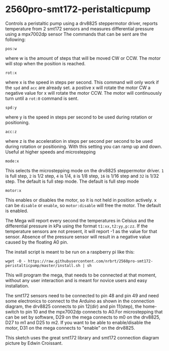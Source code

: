 # 2560pro-smt172-peristalticpump
Controls a peristaltic pump using a drv8825 steppermotor driver, reports temperature from 2 smt172 sensors and measures differential pressure using a mpx7002dp sensor
The commands that can be sent are the following:

`pos:w`

where w is the amount of steps that will be moved CW or CCW. The motor will stop when the position is reached.

`rot:x`

where x is the speed in steps per second. This command will only work if the `spd` and `acc` are already set.
a postive x will rotate the motor CW a negative value for x will rotate the motor CCW. The motor will continuously turn until a `rot:0` command is sent.

`spd:y`

where y is the speed in steps per second to be used during rotation or positioning.

`acc:z`

where z is the acceleration in steps per second per second to be used during rotation or positioning. With this setting you can ramp up and down. Useful at higher speeds and microstepping

`mode:x`

This selects the microstepping mode on the drv8825 steppermotor driver. `1` is full step, `2` is 1/2 step, `4` is 1/4, `8` is 1/8 step, `16` is 1/16 step and `32` is 1/32 step. The default is full step mode. The default is full step mode

`motor:x`

This enables or disables the motor, so it is not held in position actively. x can be `disable` or `enable`, so `motor:disable` will free the motor. The default is enabled.


The Mega will report every second the temperatures in Celsius and the differential pressure in kPa using the format `t1:xx,t2:yy,p:zz`. If the temperature sensors are not present,
it will report -1 as the value for that sensor. Absence of the pressure sensor will result in a negative value caused by the floating A0 pin.

The install script is meant to be run on a raspberry pi like this:

`wget -O - https://raw.githubusercontent.com/nrbrt/2560pro-smt172-peristalticpump/master/install.sh | sh`

This will program the mega, that needs to be connected at that moment, without any user interaction and is meant for novice users
and easy installation.

The smt172 sensors need to be connected to pin 48 and pin 49 and need some electronics to connect to the Arduino as shown in the connection diagram, the drv8825 connects to pin 12(dir) and pin 11(step), the home-switch to pin 10 and the mpx7002dp connects to A0.For microstepping that can be set by software, D29 on the mega connects to m0 on the drv8825, D27 to m1 and D25 to m2. If you want to be able to enable/disable the motor, D31 on the mega connects to "enable" on the drv8825.

This sketch uses the great smt172 library and smt172 connection diagram picture by Edwin Croissant.
